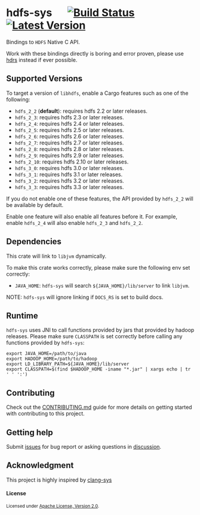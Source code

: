 # hdfs-sys &emsp; [![Build Status]][actions] [![Latest Version]][crates.io]

[Build Status]: https://img.shields.io/github/workflow/status/Xuanwo/hdfs-sys/CI/main
[actions]: https://github.com/Xuanwo/hdfs-sys/actions?query=branch%3Amain
[Latest Version]: https://img.shields.io/crates/v/hdfs-sys.svg
[crates.io]: https://crates.io/crates/hdfs-sys

Bindings to `HDFS` Native C API.

Work with these bindings directly is boring and error proven, please use [hdrs](https://github.com/Xuanwo/hdrs) instead if ever possible.

## Supported Versions

To target a version of `libhdfs`, enable a Cargo features such as one of the following:

- `hdfs_2_2` (**default**): requires hdfs 2.2 or later releases.
- `hdfs_2_3`: requires hdfs 2.3 or later releases.
- `hdfs_2_4`: requires hdfs 2.4 or later releases.
- `hdfs_2_5`: requires hdfs 2.5 or later releases.
- `hdfs_2_6`: requires hdfs 2.6 or later releases.
- `hdfs_2_7`: requires hdfs 2.7 or later releases.
- `hdfs_2_8`: requires hdfs 2.8 or later releases.
- `hdfs_2_9`: requires hdfs 2.9 or later releases.
- `hdfs_2_10`: requires hdfs 2.10 or later releases.
- `hdfs_3_0`: requires hdfs 3.0 or later releases.
- `hdfs_3_1`: requires hdfs 3.1 or later releases.
- `hdfs_3_2`: requires hdfs 3.2 or later releases.
- `hdfs_3_3`: requires hdfs 3.3 or later releases.

If you do not enable one of these features, the API provided by `hdfs_2_2` will be available by default.

Enable one feature will also enable all features before it. For example, enable `hdfs_2_4` will also enable `hdfs_2_3` and `hdfs_2_2`.

## Dependencies

This crate will link to `libjvm` dynamically.

To make this crate works correctly, please make sure the following env set correctly:

- `JAVA_HOME`: `hdfs-sys` will search `${JAVA_HOME}/lib/server` to link `libjvm`.

NOTE: `hdfs-sys` will ignore linking if `DOCS_RS` is set to build docs.

## Runtime

`hdfs-sys` uses JNI to call functions provided by jars that provided by hadoop releases. Please make sure `CLASSPATH` is set correctly before calling any functions provided by `hdfs-sys`:

```shell
export JAVA_HOME=/path/to/java
export HADOOP_HOME=/path/to/hadoop
export LD_LIBRARY_PATH=${JAVA_HOME}/lib/server
export CLASSPATH=$(find $HADOOP_HOME -iname "*.jar" | xargs echo | tr ' ' ':')
```

## Contributing

Check out the [CONTRIBUTING.md](./CONTRIBUTING.md) guide for more details on getting started with contributing to this project.

## Getting help

Submit [issues](https://github.com/Xuanwo/hdfs-sys/issues/new/choose) for bug report or asking questions in [discussion](https://github.com/Xuanwo/hdfs-sys/discussions/new?category=q-a).

## Acknowledgment

This project is highly inspired by [clang-sys](https://github.com/KyleMayes/clang-sys)

#### License

<sup>
Licensed under <a href="./LICENSE">Apache License, Version 2.0</a>.
</sup>
